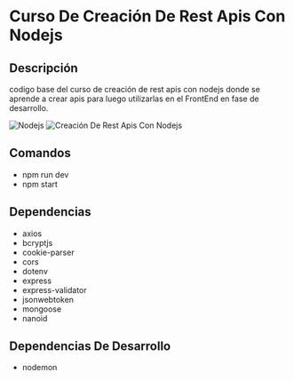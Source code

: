 # Curso De Creación De Rest Apis Con Nodejs

## Descripción

codigo base del curso de creación de rest apis con nodejs donde se aprende a crear apis para luego utilizarlas en el FrontEnd en fase de desarrollo.

![Nodejs](https://www.muylinux.com/wp-content/uploads/2022/04/nodejs.png)
![Creación De Rest Apis Con Nodejs](https://bs-uploads.toptal.io/blackfish-uploads/components/blog_post_page/content/cover_image_file/cover_image/686461/regular_800x320_cover-secure-rest-api-in-nodejs-18f43b3033c239da5d2525cfd9fdc98f.png)

## Comandos

- npm run dev
- npm start

## Dependencias

- axios
- bcryptjs
- cookie-parser
- cors
- dotenv
- express
- express-validator
- jsonwebtoken
- mongoose
- nanoid

## Dependencias De Desarrollo

- nodemon

